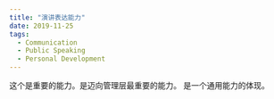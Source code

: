 ```yaml
---
title: "演讲表达能力"
date: 2019-11-25
tags:
  - Communication
  - Public Speaking
  - Personal Development
---
```


这个是重要的能力。是迈向管理层最重要的能力。 是一个通用能力的体现。